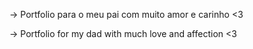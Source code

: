-> Portfolio para o meu pai com muito amor e carinho <3

-> Portfolio for my dad with much love and affection <3
